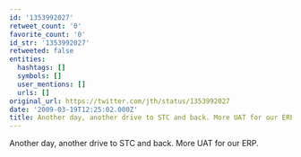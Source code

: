 ```yaml
---
id: '1353992027'
retweet_count: '0'
favorite_count: '0'
id_str: '1353992027'
retweeted: false
entities:
  hashtags: []
  symbols: []
  user_mentions: []
  urls: []
original_url: https://twitter.com/jth/status/1353992027
date: '2009-03-19T12:25:02.000Z'
title: Another day, another drive to STC and back. More UAT for our ERP.
---
```


Another day, another drive to STC and back. More UAT for our ERP.